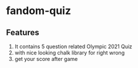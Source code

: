 # fandom-quiz 

## Features
1. It contains 5 question related Olympic 2021 Quiz
2. with nice looking chalk library for right wrong
3. get your score after game
